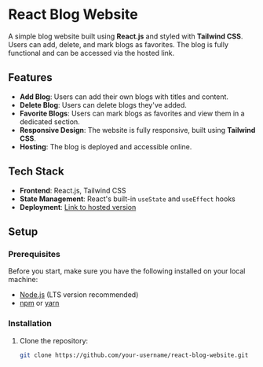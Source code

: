 # React Blog Website

A simple blog website built using **React.js** and styled with **Tailwind CSS**. Users can add, delete, and mark blogs as favorites. The blog is fully functional and can be accessed via the hosted link.

## Features

- **Add Blog**: Users can add their own blogs with titles and content.
- **Delete Blog**: Users can delete blogs they've added.
- **Favorite Blogs**: Users can mark blogs as favorites and view them in a dedicated section.
- **Responsive Design**: The website is fully responsive, built using **Tailwind CSS**.
- **Hosting**: The blog is deployed and accessible online.

## Tech Stack

- **Frontend**: React.js, Tailwind CSS
- **State Management**: React's built-in `useState` and `useEffect` hooks
- **Deployment**: [Link to hosted version](https://dastagir-blogs.vercel.app/)

## Setup

### Prerequisites

Before you start, make sure you have the following installed on your local machine:

- [Node.js](https://nodejs.org/en/) (LTS version recommended)
- [npm](https://www.npmjs.com/) or [yarn](https://yarnpkg.com/)

### Installation

1. Clone the repository:

   ```bash
   git clone https://github.com/your-username/react-blog-website.git
